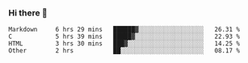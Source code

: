 ### Hi there 👋

<!--
**WShiBin/WShiBin** is a ✨ _special_ ✨ repository because its `README.md` (this file) appears on your GitHub profile.

Here are some ideas to get you started:

- 🔭 I’m currently working on ...
- 🌱 I’m currently learning ...
- 👯 I’m looking to collaborate on ...
- 🤔 I’m looking for help with ...
- 💬 Ask me about ...
- 📫 How to reach me: ...
- 😄 Pronouns: ...
- ⚡ Fun fact: ...
-->

<!--START_SECTION:waka-->

```text
Markdown     6 hrs 29 mins   ██████▓░░░░░░░░░░░░░░░░░░   26.31 %
C            5 hrs 39 mins   █████▓░░░░░░░░░░░░░░░░░░░   22.93 %
HTML         3 hrs 30 mins   ███▓░░░░░░░░░░░░░░░░░░░░░   14.25 %
Other        2 hrs           ██░░░░░░░░░░░░░░░░░░░░░░░   08.17 %
```

<!--END_SECTION:waka-->
